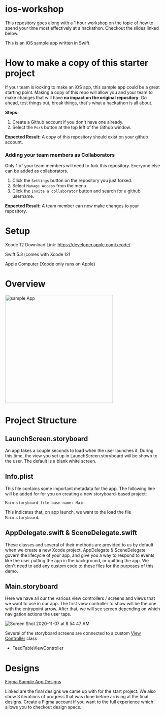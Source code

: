 # ios-workshop
This repository goes along with a 1 hour workshop on the topic of how to spend your time most effectively at a hackathon. Checkout the slides linked below.


This is an iOS sample app written in Swift.

# How to make a copy of this starter project
If your team is looking to make an iOS app, this sample app could be a great starting point. Making a copy of this repo will allow you and your team to make changes that will have **no impact on the original repository**. Go ahead, test things out, break things, that's what a hackathon is all about. 

**Steps:**
1. Create a Github account if you don't have one already.
2. Select the `Fork` button at the top left of the Github window. 

**Expected Result:** A copy of this repository should exist on your github account.

### Adding your team members as Collaborators
Only 1 of your team members will need to fork this repository. Everyone else can be added as collaborators. 
1. Click the `Settings` button on the repository you just forked.
2. Select `Manage Access` from the menu.
3. Click the `Invite a collaborator` button and search for a github username. 

**Expected Result:** A team member can now make changes to your repository.

# Setup
Xcode 12 Download Link: https://developer.apple.com/xcode/

Swift 5.3 (comes with Xcode 12)

Apple Computer (Xcode only runs on Apple)

# Overview
<img src="ios-sample-app.gif" alt="sample App" width="350"/>

# Project Structure

## LaunchScreen.storyboard

An app takes a couple seconds to load when the user launches it. During this time, the view you set up in LaunchScreen.storyboard will be shown to the user. The default is a blank white screen. 

## Info.plist
This file contains some important metadata for the app. The following line will be added for for you on creating a new storyboard-based project: 

`Main storyboard file base name: Main`

This indicates that, on app launch, we want to the load the file `Main.storyboard`.

## AppDelegate.swift & SceneDelegate.swift
These classes and several of their methods are provided to us by default when we create a new Xcode project. AppDelegate & SceneDelegate govern the lifecycle of your app, and give you a way to respond to events like the user putting the app in the background, or quitting the app. We don't need to add any custom code to these files for the purposes of this demo. 

## Main.storyboard

Here we have all our the various view controllers / screens and views that we want to use in our app. The first view controller to show will be the one with the entrypoint arrow. After that, we will see screen depending on which navigation actions the user taps. 

![Screen Shot 2020-11-07 at 8 54 47 AM](https://user-images.githubusercontent.com/7647185/98443141-705afa00-20d7-11eb-8c35-dcb8f3e45ea4.png)

Several of the storyboard screens are connected to a custom [View Controller](https://learnappmaking.com/view-controller-uiviewcontroller-ios-swift/) class

- FeedTableViewController

# Designs
[Figma Sample App Designs](https://www.figma.com/file/jzLY4lzbaxUSEVvcGLn9N5/HackHer-Starter-App?node-id=39%3A525)

Linked are the final designs we came up with for the start project. We also show 3 iterations of progress that was done before arriving at the final designs. Create a Figma account if you want to the full experience which allows you to checkout design specs. 
